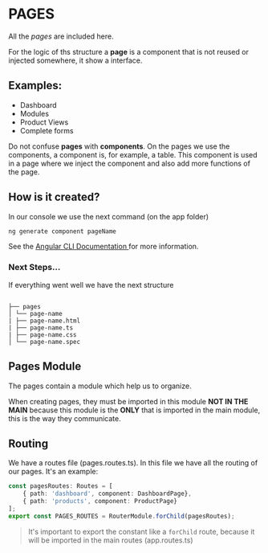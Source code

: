 

# PAGES

All the *pages* are included here.

For the logic of ths structure a **page**  is a component that is not reused or injected somewhere, it show a interface.

## Examples:

* Dashboard
* Modules
* Product Views
* Complete forms

  
Do not confuse  **pages**  with **components**. On the pages we use the components, a component is, for example, a table. This component is used in a page where we inject the component and also add more functions of the page.
  
## How is it created?

In our console we use the next command (on the app folder)

```bash
ng generate component pageName
```

See the [Angular CLI Documentation ](https://angular.io/cli/generate) for more information.

### Next Steps...

If everything went well we have the next structure

```$ tree

├── pages
│ └── page-name
| ├── page-name.html
| ├── page-name.ts
| ├── page-name.css
│ └── page-name.spec
```

## Pages Module

The pages contain a module which help us to organize.

When creating pages, they must be imported in this module  **NOT IN THE MAIN** because this module is the  **ONLY**   that is imported in the main module, this is the way they communicate.
  
## Routing

We have a routes file (pages.routes.ts). In this file we have all the routing of our pages. It's an example:

```ts
const pagesRoutes: Routes = [
	{ path: 'dashboard', component: DashboardPage},
	{ path: 'products', component: ProductPage}
];
export const PAGES_ROUTES = RouterModule.forChild(pagesRoutes);
```

> It's important to export the constant like a `forChild` route, because it will be imported in the main routes (app.routes.ts)